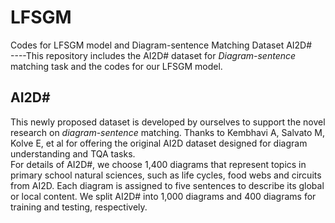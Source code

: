 # LFSGM
Codes for LFSGM model and Diagram-sentence Matching Dataset AI2D#  
----This repository includes the AI2D# dataset for *Diagram-sentence* matching task and the codes for our LFSGM model.

## AI2D#
This newly proposed dataset is developed by ourselves to support the novel research on *diagram-sentence* matching. Thanks to Kembhavi A, Salvato M, Kolve E, et al for offering the original AI2D dataset designed for diagram understanding and TQA tasks.   
For details of AI2D#, we choose 1,400 diagrams that represent topics in primary school natural sciences, such as life cycles, food webs and circuits from AI2D. Each diagram is assigned to five sentences to describe its global or local content. We split AI2D# into 1,000 diagrams and 400 diagrams for training and testing, respectively.
